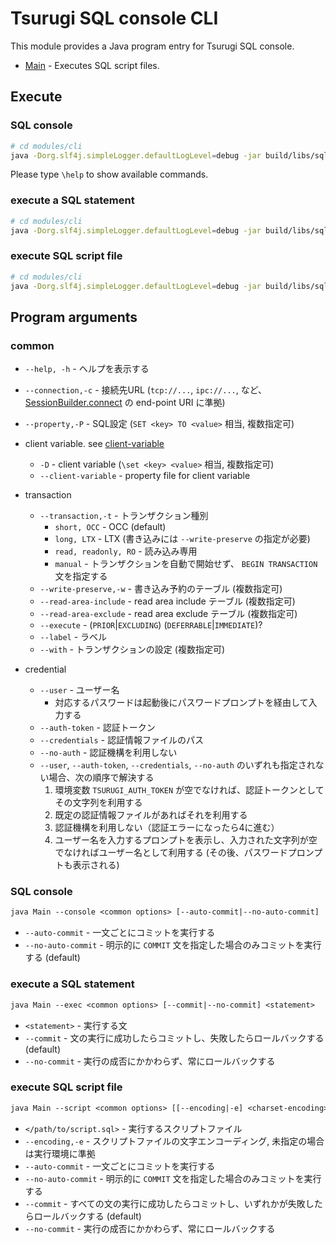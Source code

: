 # Tsurugi SQL console CLI

This module provides a Java program entry for Tsurugi SQL console.

* [Main] - Executes SQL script files.

[Main]:src/main/java/com/tsurugidb/console/cli/Main.java
[client-variable]:client-variable.md

## Execute

### SQL console

```sh
# cd modules/cli
java -Dorg.slf4j.simpleLogger.defaultLogLevel=debug -jar build/libs/sql-console-*-all.jar -c tcp://localhost:12345
```

Please type `\help` to show available commands.

### execute a SQL statement

```sh
# cd modules/cli
java -Dorg.slf4j.simpleLogger.defaultLogLevel=debug -jar build/libs/sql-console-*-all.jar --exec -c tcp://localhost:12345 "select * from test"
```

### execute SQL script file

```sh
# cd modules/cli
java -Dorg.slf4j.simpleLogger.defaultLogLevel=debug -jar build/libs/sql-console-*-all.jar --script -c tcp://localhost:12345 -e UTF-8 /path/to/script.sql
```

## Program arguments

### common

* `--help, -h` - ヘルプを表示する
* `--connection,-c` - 接続先URL (`tcp://...`, `ipc://...`, など、 [SessionBuilder.connect](https://github.com/project-tsurugi/tsubakuro/blob/98fa342082af04cf927b875b9d898dd7961f575e/modules/session/src/main/java/com/nautilus_technologies/tsubakuro/low/common/SessionBuilder.java#L35-L45) の end-point URI に準拠)
* `--property,-P` - SQL設定 (`SET <key> TO <value>` 相当, 複数指定可)
* client variable. see [client-variable]
  * `-D` - client variable (`\set <key> <value>` 相当, 複数指定可)
  * `--client-variable` - property file for client variable
* transaction
  * `--transaction,-t` - トランザクション種別
    * `short, OCC` - OCC (default)
    * `long, LTX` - LTX (書き込みには `--write-preserve` の指定が必要)
    * `read, readonly, RO` - 読み込み専用
    * `manual` - トランザクションを自動で開始せず、 `BEGIN TRANSACTION` 文を指定する
  * `--write-preserve,-w` - 書き込み予約のテーブル (複数指定可)
  * `--read-area-include` - read area include テーブル (複数指定可)
  * `--read-area-exclude` - read area exclude テーブル (複数指定可)
  * `--execute` - (`PRIOR`|`EXCLUDING`) (`DEFERRABLE`|`IMMEDIATE`)?
  * `--label` - ラベル
  * `--with` - トランザクションの設定 (複数指定可)
* credential

  * `--user` - ユーザー名
    * 対応するパスワードは起動後にパスワードプロンプトを経由して入力する
  * `--auth-token` - 認証トークン
  * `--credentials` - 認証情報ファイルのパス
  * `--no-auth` - 認証機構を利用しない
  * `--user`, `--auth-token`, `--credentials`, `--no-auth` のいずれも指定されない場合、次の順序で解決する
    1. 環境変数 `TSURUGI_AUTH_TOKEN` が空でなければ、認証トークンとしてその文字列を利用する
    2. 既定の認証情報ファイルがあればそれを利用する
    3. 認証機構を利用しない（認証エラーになったら4に進む）
    4. ユーザー名を入力するプロンプトを表示し、入力された文字列が空でなければユーザー名として利用する (その後、パスワードプロンプトも表示される)

### SQL console

```txt
java Main --console <common options> [--auto-commit|--no-auto-commit]
```

* `--auto-commit` - 一文ごとにコミットを実行する
* `--no-auto-commit` - 明示的に `COMMIT` 文を指定した場合のみコミットを実行する (default)

### execute a SQL statement

```txt
java Main --exec <common options> [--commit|--no-commit] <statement>
```

* `<statement>` - 実行する文
* `--commit` - 文の実行に成功したらコミットし、失敗したらロールバックする (default)
* `--no-commit` - 実行の成否にかかわらず、常にロールバックする

### execute SQL script file

```txt
java Main --script <common options> [[--encoding|-e] <charset-encoding>] [--auto-commit|--no-auto-commit|--commit|--no-commit] </path/to/script.sql>
```

* `</path/to/script.sql>` - 実行するスクリプトファイル
* `--encoding,-e` - スクリプトファイルの文字エンコーディング, 未指定の場合は実行環境に準拠
* `--auto-commit` - 一文ごとにコミットを実行する
* `--no-auto-commit` - 明示的に `COMMIT` 文を指定した場合のみコミットを実行する
* `--commit` - すべての文の実行に成功したらコミットし、いずれかが失敗したらロールバックする (default)
* `--no-commit` - 実行の成否にかかわらず、常にロールバックする

